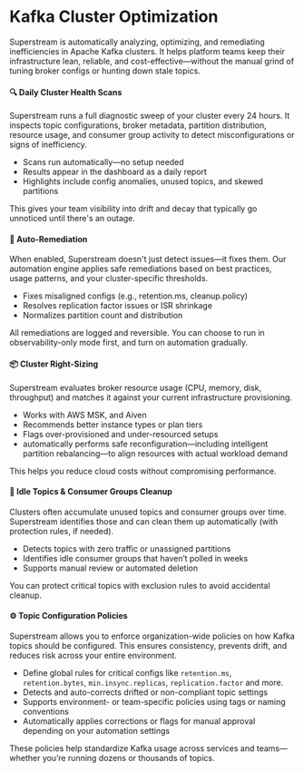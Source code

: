 # Kafka Cluster Optimization

Superstream is automatically analyzing, optimizing, and remediating inefficiencies in Apache Kafka clusters. It helps platform teams keep their infrastructure lean, reliable, and cost-effective—without the manual grind of tuning broker configs or hunting down stale topics.

#### 🔍 Daily Cluster Health Scans

Superstream runs a full diagnostic sweep of your cluster every 24 hours. It inspects topic configurations, broker metadata, partition distribution, resource usage, and consumer group activity to detect misconfigurations or signs of inefficiency.

* Scans run automatically—no setup needed
* Results appear in the dashboard as a daily report
* Highlights include config anomalies, unused topics, and skewed partitions

This gives your team visibility into drift and decay that typically go unnoticed until there's an outage.

#### 🔧 Auto-Remediation

When enabled, Superstream doesn't just detect issues—it fixes them. Our automation engine applies safe remediations based on best practices, usage patterns, and your cluster-specific thresholds.

* Fixes misaligned configs (e.g., retention.ms, cleanup.policy)
* Resolves replication factor issues or ISR shrinkage
* Normalizes partition count and distribution

All remediations are logged and reversible. You can choose to run in observability-only mode first, and turn on automation gradually.

#### 📦 Cluster Right-Sizing

Superstream evaluates broker resource usage (CPU, memory, disk, throughput) and matches it against your current infrastructure provisioning.

* Works with AWS MSK, and Aiven
* Recommends better instance types or plan tiers
* Flags over-provisioned and under-resourced setups
* automatically performs safe reconfiguration—including intelligent partition rebalancing—to align resources with actual workload demand

This helps you reduce cloud costs without compromising performance.

#### 🧹 Idle Topics & Consumer Groups Cleanup

Clusters often accumulate unused topics and consumer groups over time. Superstream identifies those and can clean them up automatically (with protection rules, if needed).

* Detects topics with zero traffic or unassigned partitions
* Identifies idle consumer groups that haven’t polled in weeks
* Supports manual review or automated deletion

You can protect critical topics with exclusion rules to avoid accidental cleanup.

#### ⚙️ Topic Configuration Policies

Superstream allows you to enforce organization-wide policies on how Kafka topics should be configured. This ensures consistency, prevents drift, and reduces risk across your entire environment.

* Define global rules for critical configs like `retention.ms`, `retention.bytes`, `min.insync.replicas`, `replication.factor` and more.
* Detects and auto-corrects drifted or non-compliant topic settings
* Supports environment- or team-specific policies using tags or naming conventions
* Automatically applies corrections or flags for manual approval depending on your automation settings

These policies help standardize Kafka usage across services and teams—whether you’re running dozens or thousands of topics.

